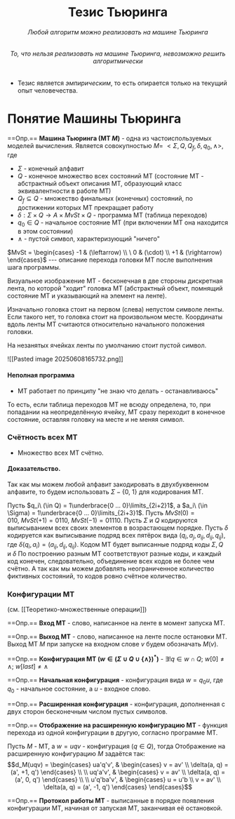 <h1> <center>Тезис Тьюринга</center>  </h1>
<h6> <center> Любой алгоритм можно реализовать на машине Тьюринга</center> </h6>
<h6> <center>То, что нельзя реализовать на машине Тьюринга, невозможно решить алгоритмически</center> </h6>

- Тезис является *эмпирическим*, то есть опирается только на текущий опыт человечества.

# Понятие Машины Тьюринга

==Опр.== **Машина Тьюринга (МТ $M$)** - одна из частоиспользуемых моделей вычисления. Является совокупностью $M =\ <\Sigma, Q, Q_f, \delta, q_0, \wedge>$, где
- $\Sigma$ - конечный алфавит
- $Q$ - конечное множество всех состояний МТ (состояние МТ - абстрактный объект описания МТ, образующий класс эквивалентности в работе МТ)
- $Q_f \subseteq Q$ -  множество финальных (конечных) состояний, по достижении которых МТ прекращает работу
- $\delta : \Sigma \times Q \rightarrow A \times MvSt \times Q$ - программа МТ (таблица переходов)
- $q_0 \in Q$ - начальное состояние МТ (при включении МТ она находится в этом состоянии)
- $\wedge$ - пустой символ, характеризующий "ничего"


$MvSt = \begin{cases} -1 & (\leftarrow) \\ \ 0 & (\cdot) \\ +1 & (\rightarrow) \end{cases}$    --- описание перехода  головки МТ после выполнения шага программы.

Визуальное изображение МТ - бесконечная в две стороны дискретная лента, по которой "ходит" головка МТ (абстрактный объект, помнящий состояние МТ и указывающий на элемент на ленте).

Изначально головка стоит на первом (слева) непустом символе ленты. Если такого нет, то головка стоит на произвольном месте. Координаты вдоль ленты МТ считаются относительно начального положения головки.

На незанятых ячейках ленты по умолчанию стоит пустой символ.

![[Pasted image 20250608165732.png]]

#### Неполная программа

- МТ работает по принципу "не знаю что делать - останавливаюсь"

То есть, если таблица переходов МТ не всюду определена, то, при попадании на неопределённую ячейку, МТ сразу переходит в конечное состояние, оставляя головку на месте и не меняя символ.

### Счётность всех МТ

- Множество всех МТ счётно.

#### Доказательство.

Так как мы можем любой алфавит закодировать в двухбуквенном алфавите, то будем использовать $\Sigma - \{0,\ 1\}$ для кодирования МТ.

Пусть $q_i\ (\in Q) = 1\underbrace{0 ... 0}\limits_{2i+2}1$, а $a_i\ (\in \Sigma) = 1\underbrace{0 ... 0}\limits_{2i+3}1$. Пусть $MvSt(0) = 010, \ MvSt(+1) = 0110,\ MvSt(-1) = 01110$. Пусть $\Sigma$ и $Q$ кодируются выписыванием всех своих элементов в возрастающем порядке. Пусть $\delta$ кодируется как выписывание подряд всех пятёрок вида $(q_i, a_j, a_{ij}, d_{ij}, q_{ij})$, где $\delta(q_i, a_i) = (a_{ij}, d_{ij}, q_{ij})$. Кодом МТ будет выписанные подряд коды $\Sigma, Q$ и $\delta$  По построению разным МТ соответствуют разные коды, и каждый код конечен, следовательно, объединение всех кодов не более чем счётно. А так как мы можем добавлять неограниченное количество фиктивных состояний, то кодов ровно счётное количество.

### Конфигурации МТ
(см. [[Теоретико-множественные операции]])

==Опр.== **Вход МТ** - слово, написанное на ленте в момент запуска МТ.

==Опр.== **Выход МТ** - слово, написанное на ленте после остановки МТ. Выход МТ $M$ при запуске на входном слове $v$ будем обозначать $M(v)$.

==Опр.== **Конфигурация МТ ($w \in (\Sigma \cup Q \cup\{\wedge\})^*$)** - $\exists !q \in w \cap Q;\ w[0] \neq \wedge;\ w[last] \neq \wedge$

==Опр.== **Начальная конфигурация** - конфигурация вида $w = q_0u$, где $q_0$ - начальное состояние, а $u$ - входное слово.

==Опр.== **Расширенная конфигурация** - конфигурация, дополненная с двух сторон бесконечным числом пустых символов.

==Опр.== **Отображение на расширенную конфигурацию МТ** - функция перехода из одной конфигурации в другую, согласно программе МТ.

Пусть $M$ - МТ, а $w = uqv$ - конфигурация ($q \in Q$), тогда Отображение на расширенную конфигурацию $M$ задаётся так:
$$d_M(uqv) = 
\begin{cases} 
ua'q'v', & \begin{cases} v = av' \\ \delta(a, q) = (a', +1, q')
\end{cases} \\ \\
uq'a'v', & \begin{cases} v = av' \\ \delta(a, q) = (a', 0, q')
\end{cases} \\ \\
u'q'ba'v', & \begin{cases} u = u'b \\ v = av' \\ \delta(a, q) = (a', -1, q')
\end{cases}
\end{cases}$$

==Опр.== **Протокол работы МТ** - выписанные в порядке появления конфигурации МТ, начиная от запуская МТ, заканчивая её остановкой.


